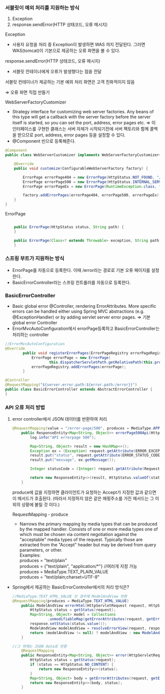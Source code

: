 
### 서블릿이 예외 처리를 지원하는 방식

1. Exception
2. response.sendError(HTTP 상태코드, 오류 메시지)

Exception

- 사용자 요청을 처리 중 Exception이 발생하면 WAS 까지 전달된다. 그러면 WAS(tomcat)이 기본으로 제공하는 오류 화면을 볼 수 있다.

response.sendError(HTTP 상태코드, 오류 메시지)

- 서블릿 컨테이너에게 오류가 발생했다는 점을 전달

서블릿 컨테이너가 제공하는 기본 예외 처리 화면은 고객 친화적이지 않음 

⇒ 오류 화면 직접 만들기

WebServerFactoryCustomizer

- Strategy interface for customizing web server factories. Any beans of this type will get a callback with the server factory before the server itself is started, so you can set the port, address, error pages etc. ⇒ 이 인터페이스를 구현한 클래스는 서버 자체가 시작되기전에 서버 팩토리와 함께 콜백을 받으므로 port, address, error pages 등을 설정할 수 있다.
- @Component 빈으로 등록해준다.

```java
@Component
public class WebServerCustomizer implements WebServerFactoryCustomizer<ConfigurableWebServerFactory> {

    @Override
    public void customize(ConfigurableWebServerFactory factory) {

        ErrorPage errorPage404 = new ErrorPage(HttpStatus.NOT_FOUND, "/error-page/404");
        ErrorPage errorPage500 = new ErrorPage(HttpStatus.INTERNAL_SERVER_ERROR, "/error-page/500");
        ErrorPage errorPageEx = new ErrorPage(RuntimeException.class, "/error-page/500");

        factory.addErrorPages(errorPage404, errorPage500, errorPageEx);
    }
}
```

ErrorPage

```java

	public ErrorPage(HttpStatus status, String path) {
	}

	public ErrorPage(Class<? extends Throwable> exception, String path) {
	}
```


### 스프링 부트가 지원하는 방식
* ErrorPage를 자동으로 등록한다. 이때 /error라는 경로로 기본 오류 페이지를 설정한다.
* BasicErrorController라는 스프링 컨트롤러를 자동으로 등록한다.

### BasicErrorController

- Basic global error @Controller, rendering ErrorAttributes. More specific errors can be handled either using Spring MVC abstractions (e.g. @ExceptionHandler) or by adding servlet server error pages. ⇒ 기본 global error Controller
- ErrorMvcAutoConfiguration에서 errorPage등록하고 BasicErrorController는 처리하는 controller

```java
//ErrorMvcAutoConfiguration
@Override
		public void registerErrorPages(ErrorPageRegistry errorPageRegistry) {
			ErrorPage errorPage = new ErrorPage(
					this.dispatcherServletPath.getRelativePath(this.properties.getError().getPath()));
			errorPageRegistry.addErrorPages(errorPage);
		}
```

```java
@Controller
@RequestMapping("${server.error.path:${error.path:/error}}")
public class BasicErrorController extends AbstractErrorController {
}
```


### API 오류 처리 방법

1. error controller에서 JSON 데이터를 반환하여 처리
    
    ```java
    @RequestMapping(value = "/error-page/500", produces = MediaType.APPLICATION_JSON_VALUE)
        public ResponseEntity<Map<String, Object>> errorPage500Api(HttpServletRequest request, HttpServletResponse response) {
            log.info("API errorpage 500");
    
            Map<String, Object> result = new HashMap<>();
            Exception ex = (Exception) request.getAttribute(ERROR_EXCEPTION);
            result.put("status", request.getAttribute(ERROR_STATUS_CODE));
            result.put("message", ex.getMessage());
    
            Integer statusCode = (Integer) request.getAttribute(RequestDispatcher.ERROR_STATUS_CODE);
    
            return new ResponseEntity<>(result, HttpStatus.valueOf(statusCode));
        }
    ```
    
    produce에 값을 지정하면 클라이언트가 요청하는 Accept가 지정한 값과 같으면 이 메서드가 호출된다. (따라서 지정하지 않은 같은 매핑주소를 가진 메서드는 그 이외의 상황에 불릴 것 이다.)
    
    RequestMapping - produce 
    
    - Narrows the primary mapping by media types that can be produced by the mapped handler. Consists of one or more media types one of which must be chosen via content negotiation against the "acceptable" media types of the request. Typically those are extracted from the "Accept" header but may be derived from query parameters, or other. <br>Examples:
<br>    produces = "text/plain"
<br>    produces = {"text/plain", "application/*"} //여러개 지정 가능
<br>    produces = MediaType.TEXT_PLAIN_VALUE
<br>    produces = "text/plain;charset=UTF-8"

- Spring에서 제공하는 BasicErrorController에서의 처리 방식은?
    
    ```java
    //MediaType.TEXT_HTML_VALUE 인 경우에 ModelAndView 반환
    @RequestMapping(produces = MediaType.TEXT_HTML_VALUE)
    	public ModelAndView errorHtml(HttpServletRequest request, HttpServletResponse response) {
    		HttpStatus status = getStatus(request);
    		Map<String, Object> model = Collections
    				.unmodifiableMap(getErrorAttributes(request, getErrorAttributeOptions(request, MediaType.TEXT_HTML)));
    		response.setStatus(status.value());
    		ModelAndView modelAndView = resolveErrorView(request, response, status, model);
    		return (modelAndView != null) ? modelAndView : new ModelAndView("error", model);
    	}
    
    //그 외에는 JSON data로 반환
    	@RequestMapping
    	public ResponseEntity<Map<String, Object>> error(HttpServletRequest request) {
    		HttpStatus status = getStatus(request);
    		if (status == HttpStatus.NO_CONTENT) {
    			return new ResponseEntity<>(status);
    		}
    		Map<String, Object> body = getErrorAttributes(request, getErrorAttributeOptions(request, MediaType.ALL));
    		return new ResponseEntity<>(body, status);
    	}
    ```
